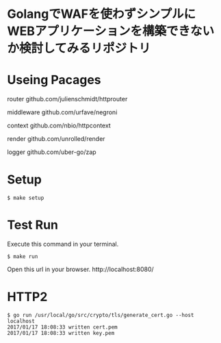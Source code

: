 GolangでWAFを使わずシンプルにWEBアプリケーションを構築できないか検討してみるリポジトリ
===========================

# Useing Pacages

router
github.com/julienschmidt/httprouter

middleware
github.com/urfave/negroni

context
github.com/nbio/httpcontext

render
github.com/unrolled/render

logger
github.com/uber-go/zap

# Setup

```
$ make setup
```

# Test Run

Execute this command in your terminal.

```
$ make run
```

Open this url in your browser.
http://localhost:8080/

# HTTP2

```
$ go run /usr/local/go/src/crypto/tls/generate_cert.go --host localhost
2017/01/17 18:08:33 written cert.pem
2017/01/17 18:08:33 written key.pem
```